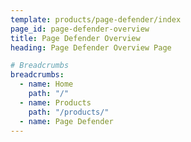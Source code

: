 ```yaml
---
template: products/page-defender/index
page_id: page-defender-overview
title: Page Defender Overview
heading: Page Defender Overview Page

# Breadcrumbs
breadcrumbs:
  - name: Home
    path: "/"
  - name: Products
    path: "/products/"
  - name: Page Defender
---
```

